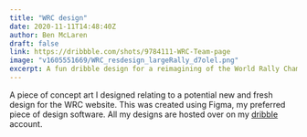 ```yaml
---
title: "WRC design"
date: 2020-11-11T14:48:40Z
author: Ben McLaren
draft: false
link: https://dribbble.com/shots/9784111-WRC-Team-page
image: "v1605551669/WRC_resdesign_largeRally_d7olel.png"
excerpt: A fun dribble design for a reimagining of the World Rally Championship's website.
---
```

A piece of concept art I designed relating to a potential new and fresh design for the WRC website. This was created using Figma, my preferred piece of design software. All my designs are hosted over on my [dribble](https://dribbble.com/bybenmclaren) account.
